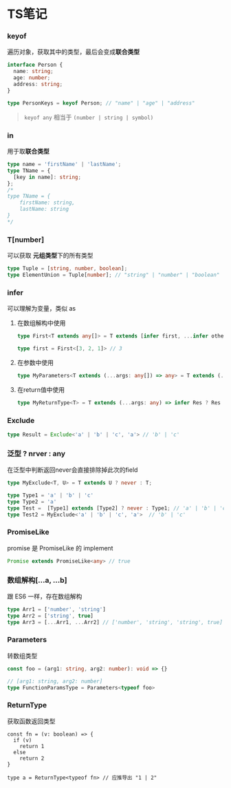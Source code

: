 # TS笔记

### keyof

遍历对象，获取其中的类型，最后会变成**联合类型**

```typescript
interface Person {
  name: string;
  age: number;
  address: string;
}

type PersonKeys = keyof Person; // "name" | "age" | "address"
```

> `keyof any` 相当于 `(number | string | symbol)`



### in

用于取**联合类型**

```typescript
type name = 'firstName' | 'lastName';
type TName = {
  [key in name]: string;
};
/*
type TName = {
	firstName: string,
	lastName: string
}
*/
```



### T[number]

可以获取 **元组类型**下的所有类型

```typescript
type Tuple = [string, number, boolean];
type ElementUnion = Tuple[number]; // "string" | "number" | "boolean"
```



### infer

可以理解为变量，类似 as

1. 在数组解构中使用

   ```typescript
   type First<T extends any[]> = T extends [infer first, ...infer other] ? first : never
   
   type first = First<[3, 2, 1]> // 3 
   ```

2. 在参数中使用

   ```typescript
   type MyParameters<T extends (...args: any[]) => any> = T extends (...any: infer S) => any ? S : any 
   ```

3. 在return值中使用

   ```typescript
   type MyReturnType<T> = T extends (...args: any) => infer Res ? Res : T
   ```

   

### Exclude

```typescript
type Result = Exclude<'a' | 'b' | 'c', 'a'> // 'b' | 'c'
```



### 泛型 ? nrver : any

在泛型中判断返回never会直接排除掉此次的field

```typescript
type MyExclude<T, U> = T extends U ? never : T;

type Type1 = 'a' | 'b' | 'c'
type Type2 = 'a'
type Test =  [Type1] extends [Type2] ? never : Type1; // 'a' | 'b' | 'c'
type Test2 = MyExclude<'a' | 'b' | 'c', 'a'>  // 'b' | 'c'
```



### PromiseLike

promise 是 PromiseLike 的 implement

```typescript
Promise extends PromiseLike<any> // true
```



### 数组解构[...a, ...b]

跟 ES6 一样，存在数组解构

```typescript
type Arr1 = ['number', 'string']
type Arr2 = ['string', true]
type Arr3 = [...Arr1, ...Arr2] // ['number', 'string', 'string', true]
```



### Parameters<T>

转数组类型

```typescript
const foo = (arg1: string, arg2: number): void => {}

// [arg1: string, arg2: number]
type FunctionParamsType = Parameters<typeof foo> 

```



### ReturnType

获取函数返回类型

```
const fn = (v: boolean) => {
  if (v)
    return 1
  else
    return 2
}

type a = ReturnType<typeof fn> // 应推导出 "1 | 2"
```

